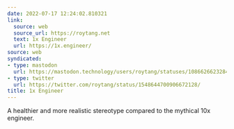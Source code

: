 ```yaml
---
date: 2022-07-17 12:24:02.810321
link:
  source: web
  source_url: https://roytang.net
  text: 1x Engineer
  url: https://1x.engineer/
source: web
syndicated:
- type: mastodon
  url: https://mastodon.technology/users/roytang/statuses/108662662328443832
- type: twitter
  url: https://twitter.com/roytang/status/1548644700906672128/
title: 1x Engineer
---
```


A healthier and more realistic stereotype compared to the mythical 10x engineer.